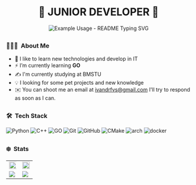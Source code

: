 <h1 align="center">🚀 JUNIOR DEVELOPER 🚀</h1>
<p align="center">
  <img src="https://readme-typing-svg.demolab.com/?lines=Hello+there!+I'm+Ivan!&font=Fira%20Code&center=true&width=380&height=50&duration=4000&pause=1000" alt="Example Usage - README Typing SVG">
</p>



## <h3> 👨🏻‍💻 &nbsp;About Me</h3>
- 🔭&nbsp;I like to learn new technologies and develop in IT
- ⚡&nbsp;I’m currently learning **GO**
- ✍️&nbsp;I'm currently studying at BMSTU
- 💡&nbsp;I looking for some pet projects and new knowledge
- ✉️&nbsp;You can shoot me an email at ivandrfvs@gmail.com I'll try to respond as soon as I can.

## <h3> 🛠 &nbsp;Tech Stack</h3>
  ![Python](https://github.com/user-attachments/assets/fa238c3c-fe1d-40e9-970f-80d7509fccbf)
  ![C++](https://github.com/user-attachments/assets/e12179ca-bdbd-4849-b620-813e5718223a)
  ![GO](https://github.com/user-attachments/assets/6ffd7f9a-9887-4243-b915-fdad9aadb14a)
  ![Git](https://github.com/user-attachments/assets/b0e252a9-14d7-4e01-9975-96f54689f154)
  ![GitHub](https://github.com/user-attachments/assets/e22f86ca-aaed-45ac-97d0-ec2fc2918241)
  ![CMake](https://github.com/user-attachments/assets/ee891558-7dbd-47ec-8197-1caf11fcc51f)
  ![arch](https://github.com/user-attachments/assets/4fb1bbf4-4381-4794-89da-9e855a0aa298)
  ![docker](https://github.com/user-attachments/assets/731e2841-2a0f-4411-8710-bd4d52118c41)

## <h3> ❄️ &nbsp;Stats</h3>

<table>
  <tr>
    <!-- Первая строка -->
    <td>
      <img src="https://github-readme-stats.vercel.app/api?username=IvanDrf&show_icons=true&theme=vue-dark&hide_border=true&border_radius=10" width="600%" />
    </td>
    <td>
      <img src="https://github.com/user-attachments/assets/d94b9a76-b3f6-41c6-b8b6-924fca4a6c60" width="100%" />
    </td>
  </tr>
  <tr>
    <!-- Вторая строка -->
    <td>
      <img src="https://leetcard.jacoblin.cool/IvanDrf?theme=nord&font=Kosugi%20Maru&hide_border=true&border_radius=10"  />
    </td>
    <td>
      <img src="https://github-readme-stats.vercel.app/api/top-langs/?username=IvanDrf&layout=compact&theme=dracula&hide_border=true&border_radius=10" />
    </td>
  </tr>
</table>
